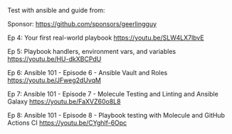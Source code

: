 Test with ansible and guide from:

Sponsor:
https://github.com/sponsors/geerlingguy

Ep 4: 
Your first real-world playbook
https://youtu.be/SLW4LX7lbvE

Ep 5: 
Playbook handlers, environment vars, and variables
https://youtu.be/HU-dkXBCPdU

Ep 6:
Ansible 101 - Episode 6 - Ansible Vault and Roles
https://youtu.be/JFweg2dUvqM

Ep 7:
Ansible 101 - Episode 7 - Molecule Testing and Linting and Ansible Galaxy
https://youtu.be/FaXVZ60o8L8

Ep 8:
Ansible 101 - Episode 8 - Playbook testing with Molecule and GitHub Actions CI
https://youtu.be/CYghlf-6Opc
